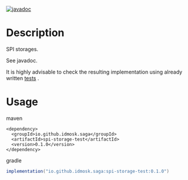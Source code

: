 [![javadoc](https://javadoc.io/badge2/io.github.idmosk.saga/spi-storage/javadoc.svg)](https://javadoc.io/doc/io.github.idmosk.saga/spi-storage)

# Description

SPI storages.

See javadoc.

It is highly advisable to check the resulting implementation using already written [tests](../spi-storage-test) .

# Usage

maven

```maven
<dependency>
  <groupId>io.github.idmosk.saga</groupId>
  <artifactId>spi-storage-test</artifactId>
  <version>0.1.0</version>
</dependency>
```

gradle

```gradle
implementation("io.github.idmosk.saga:spi-storage-test:0.1.0")
```
